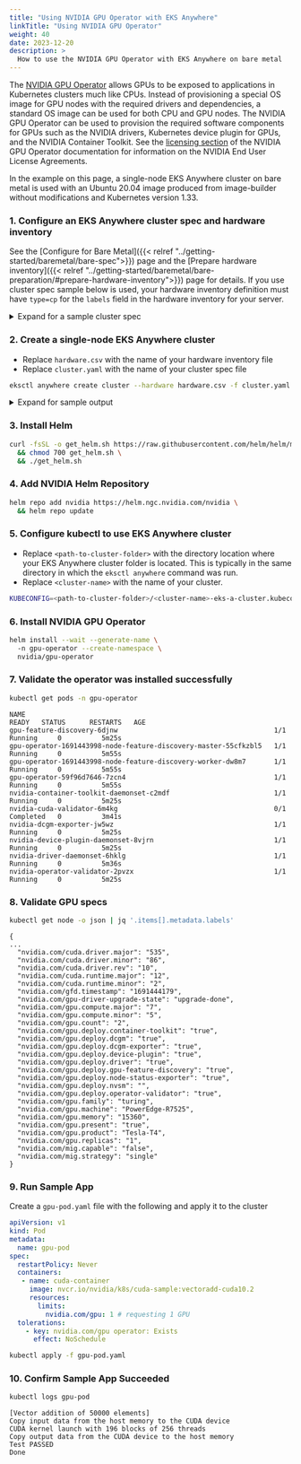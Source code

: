 ```yaml
---
title: "Using NVIDIA GPU Operator with EKS Anywhere"
linkTitle: "Using NVIDIA GPU Operator"
weight: 40
date: 2023-12-20
description: >
  How to use the NVIDIA GPU Operator with EKS Anywhere on bare metal
---
```


The [NVIDIA GPU Operator](https://docs.nvidia.com/datacenter/cloud-native/gpu-operator/latest/index.html) allows GPUs to be exposed to applications in Kubernetes clusters much like CPUs. Instead of provisioning a special OS image for GPU nodes with the required drivers and dependencies, a standard OS image can be used for both CPU and GPU nodes. The NVIDIA GPU Operator can be used to provision the required software components for GPUs such as the NVIDIA drivers, Kubernetes device plugin for GPUs, and the NVIDIA Container Toolkit. See the [licensing section](https://docs.nvidia.com/datacenter/cloud-native/gpu-operator/latest/index.html#licenses-and-contributing) of the NVIDIA GPU Operator documentation for information on the NVIDIA End User License Agreements.

In the example on this page, a single-node EKS Anywhere cluster on bare metal is used with an Ubuntu 20.04 image produced from image-builder without modifications and Kubernetes version 1.33.

### 1. Configure an EKS Anywhere cluster spec and hardware inventory

See the [Configure for Bare Metal]({{< relref "../getting-started/baremetal/bare-spec">}}) page and the [Prepare hardware inventory]({{< relref "../getting-started/baremetal/bare-preparation/#prepare-hardware-inventory">}})  page for details. If you use cluster spec sample below is used, your hardware inventory definition must have `type=cp` for the `labels` field in the hardware inventory for your server.

<details>
  <summary>Expand for a sample cluster spec</summary>
  <br /> 
  {{% content "gpu-sample-cluster.md" %}}
</details>


### 2. Create a single-node EKS Anywhere cluster
- Replace `hardware.csv` with the name of your hardware inventory file
- Replace `cluster.yaml` with the name of your cluster spec file

```bash
eksctl anywhere create cluster --hardware hardware.csv -f cluster.yaml
```

<details>
  <summary>Expand for sample output</summary>
  <br /> 
  {{% content "gpu-create-cluster-output.md" %}}
</details>

### 3. Install Helm

```bash
curl -fsSL -o get_helm.sh https://raw.githubusercontent.com/helm/helm/master/scripts/get-helm-3 \ 
  && chmod 700 get_helm.sh \ 
  && ./get_helm.sh
```

### 4. Add NVIDIA Helm Repository

```bash
helm repo add nvidia https://helm.ngc.nvidia.com/nvidia \ 
  && helm repo update
```

### 5. Configure kubectl to use EKS Anywhere cluster
- Replace `<path-to-cluster-folder>` with the directory location where your EKS Anywhere cluster folder is located. This is typically in the same directory in which the `eksctl anywhere` command was run.
- Replace `<cluster-name>` with the name of your cluster.

```bash
KUBECONFIG=<path-to-cluster-folder>/<cluster-name>-eks-a-cluster.kubeconfig
```

### 6. Install NVIDIA GPU Operator
  
```bash
helm install --wait --generate-name \ 
  -n gpu-operator --create-namespace \ 
  nvidia/gpu-operator
```

### 7. Validate the operator was installed successfully

```bash
kubectl get pods -n gpu-operator
```
```
NAME                                                              READY   STATUS      RESTARTS   AGE
gpu-feature-discovery-6djnw                                       1/1     Running     0          5m25s
gpu-operator-1691443998-node-feature-discovery-master-55cfkzbl5   1/1     Running     0          5m55s
gpu-operator-1691443998-node-feature-discovery-worker-dw8m7       1/1     Running     0          5m55s
gpu-operator-59f96d7646-7zcn4                                     1/1     Running     0          5m55s
nvidia-container-toolkit-daemonset-c2mdf                          1/1     Running     0          5m25s
nvidia-cuda-validator-6m4kg                                       0/1     Completed   0          3m41s
nvidia-dcgm-exporter-jw5wz                                        1/1     Running     0          5m25s
nvidia-device-plugin-daemonset-8vjrn                              1/1     Running     0          5m25s
nvidia-driver-daemonset-6hklg                                     1/1     Running     0          5m36s
nvidia-operator-validator-2pvzx                                   1/1     Running     0          5m25s
```

### 8. Validate GPU specs

```bash
kubectl get node -o json | jq '.items[].metadata.labels'
```
```
{
... 
  "nvidia.com/cuda.driver.major": "535",
  "nvidia.com/cuda.driver.minor": "86",
  "nvidia.com/cuda.driver.rev": "10",
  "nvidia.com/cuda.runtime.major": "12",
  "nvidia.com/cuda.runtime.minor": "2",
  "nvidia.com/gfd.timestamp": "1691444179",
  "nvidia.com/gpu-driver-upgrade-state": "upgrade-done",
  "nvidia.com/gpu.compute.major": "7",
  "nvidia.com/gpu.compute.minor": "5",
  "nvidia.com/gpu.count": "2",
  "nvidia.com/gpu.deploy.container-toolkit": "true",
  "nvidia.com/gpu.deploy.dcgm": "true",
  "nvidia.com/gpu.deploy.dcgm-exporter": "true",
  "nvidia.com/gpu.deploy.device-plugin": "true",
  "nvidia.com/gpu.deploy.driver": "true",
  "nvidia.com/gpu.deploy.gpu-feature-discovery": "true",
  "nvidia.com/gpu.deploy.node-status-exporter": "true",
  "nvidia.com/gpu.deploy.nvsm": "",
  "nvidia.com/gpu.deploy.operator-validator": "true",
  "nvidia.com/gpu.family": "turing",
  "nvidia.com/gpu.machine": "PowerEdge-R7525",
  "nvidia.com/gpu.memory": "15360",
  "nvidia.com/gpu.present": "true",
  "nvidia.com/gpu.product": "Tesla-T4",
  "nvidia.com/gpu.replicas": "1",
  "nvidia.com/mig.capable": "false",
  "nvidia.com/mig.strategy": "single"
}
```

### 9. Run Sample App

Create a `gpu-pod.yaml` file with the following and apply it to the cluster

```yaml
apiVersion: v1 
kind: Pod 
metadata: 
  name: gpu-pod 
spec: 
  restartPolicy: Never 
  containers: 
   - name: cuda-container 
     image: nvcr.io/nvidia/k8s/cuda-sample:vectoradd-cuda10.2 
     resources: 
       limits: 
         nvidia.com/gpu: 1 # requesting 1 GPU 
  tolerations: 
    - key: nvidia.com/gpu operator: Exists 
      effect: NoSchedule
```

```bash
kubectl apply -f gpu-pod.yaml
```

### 10. Confirm Sample App Succeeded

```bash
kubectl logs gpu-pod
```
```
[Vector addition of 50000 elements]
Copy input data from the host memory to the CUDA device
CUDA kernel launch with 196 blocks of 256 threads
Copy output data from the CUDA device to the host memory
Test PASSED
Done
```